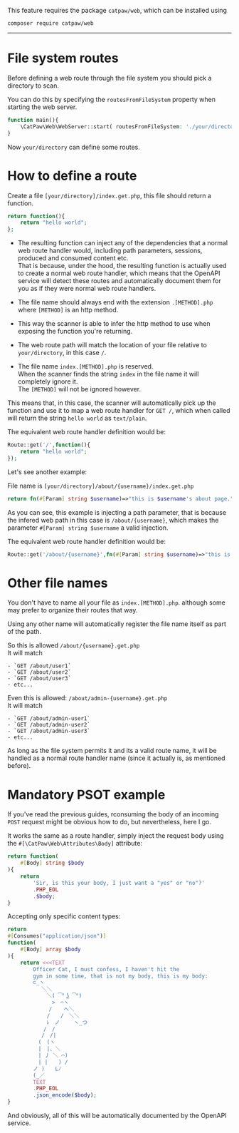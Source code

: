 This feature requires the package `catpaw/web`, which can be installed using<br/>
```
composer require catpaw/web
```
<hr/>

# File system routes

Before defining a web route through the file system you should pick a directory to scan.

You can do this by specifying the `routesFromFileSystem` property when starting the web server.
```php
function main(){
    \CatPaw\Web\WebServer::start( routesFromFileSystem: './your/directory' );
}
```
Now `your/directory` can define some routes.

# How to define a route

Create a file `[your/directory]/index.get.php`, this file should return a function.
```php
return function(){
    return "hello world";
};
```

- The resulting function can inject any of the dependencies that a normal web route handler would, including path parameters, sessions, produced and consumed content etc.<br/>
  That is because, under the hood, the resulting function is actually used to create a normal web route handler, which means that the OpenAPI service will detect these routes and automatically document them for you as if they were normal web route handlers.

- The file name should always end with the extension `.[METHOD].php` where `[METHOD]` is an http method.

- This way the scanner is able to infer the http method to use when exposing the function you're returning.

- The web route path will match the location of your file relative to `your/directory`, in this case `/`.

- The file name `index.[METHOD].php` is reserved.<br/>
  When the scanner finds the string `index` in the file name it will completely ignore it.<br/>
  The `[METHOD]` will not be ignored however.

This means that, in this case, the scanner will automatically pick up the function and use it to map a web route handler for `GET /`, which when called will return the string `hello world` as `text/plain`.

The equivalent web route handler definition would be:

```php
Route::get('/',function(){
    return "hello world";
});
```

Let's see another example:

File name is `[your/directory]/about/{username}/index.get.php`

```php
return fn(#[Param] string $username)=>"this is $username's about page.";
```

As you can see, this example is injecting a path parameter, that is because the infered web path in this case is `/about/{username}`, which makes the parameter `#[Param] string $username` a valid injection.

The equivalent web route handler definition would be:

```php
Route::get('/about/{username}',fn(#[Param] string $username)=>"this is $username's about page.");
```

# Other file names

You don't have to name all your file as `index.[METHOD].php`. although some may prefer to organize their routes that way.


Using any other name will automatically register the file name itself as part of the path.

So this is allowed `/about/{username}.get.php`<br/>
It will match 

    - `GET /about/user1`
    - `GET /about/user2`
    - `GET /about/user3`
    - etc...

Even this is allowed: `/about/admin-{username}.get.php`<br/>
It will match

    - `GET /about/admin-user1`
    - `GET /about/admin-user2`
    - `GET /about/admin-user3`
    - etc...

As long as the file system permits it and its a valid route name, it will be handled as a normal route handler name (since it actually is, as mentioned before).

# Mandatory PSOT example

If you've read the previous guides, rconsuming the body of an incoming `POST` request might be obvious how to do, but nevertheless, here I go.

It works the same as a route handler, simply inject the request body using the `#[\CatPaw\Web\Attributes\Body]` attribute:

```php
return function(
    #[Body] string $body
){
    return 
        'Sir, is this your body, I just want a "yes" or "no"?'
        .PHP_EOL
        .$body;
}
```
Accepting only specific content types:

```php
return 
#[Consumes("application/json")]
function(
    #[Body] array $body
){
    return <<<TEXT
        Officer Cat, I must confess, I haven't hit the 
        gym in some time, that is not my body, this is my body:
        ⊂_ヽ
        　 ＼＼
        　　 ＼( ͡° ͜ʖ ͡°)
        　　　 >　⌒ヽ
        　　　/ 　 へ＼
        　　 /　　/　＼＼
        　　 ﾚ　ノ　　 ヽ_つ
        　　/　/
        　 /　/|
        　(　(ヽ
        　|　|、＼
        　| 丿 ＼ ⌒)
        　| |　　) /
        ノ )　　Lﾉ
        (_／
        TEXT
        .PHP_EOL
        .json_encode($body);
}
```

And obviously, all of this will be automatically documented by the OpenAPI service.